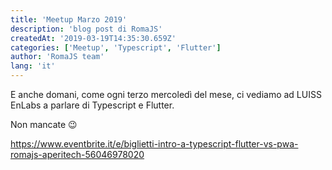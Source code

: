 ```yaml
---
title: 'Meetup Marzo 2019'
description: 'blog post di RomaJS'
createdAt: '2019-03-19T14:35:30.659Z'
categories: ['Meetup', 'Typescript', 'Flutter']
author: 'RomaJS team'
lang: 'it'
---
```


E anche domani, come ogni terzo mercoledì del mese, ci vediamo ad LUISS EnLabs a parlare di Typescript e Flutter.

Non mancate 😉

https://www.eventbrite.it/e/biglietti-intro-a-typescript-flutter-vs-pwa-romajs-aperitech-56046978020
